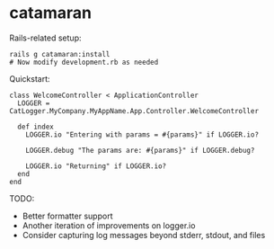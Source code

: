 catamaran
=========
Rails-related setup:

    rails g catamaran:install
    # Now modify development.rb as needed

Quickstart:

    class WelcomeController < ApplicationController
      LOGGER = CatLogger.MyCompany.MyAppName.App.Controller.WelcomeController

      def index
        LOGGER.io "Entering with params = #{params}" if LOGGER.io?

        LOGGER.debug "The params are: #{params}" if LOGGER.debug?

        LOGGER.io "Returning" if LOGGER.io?        
      end
    end

TODO:

* Better formatter support
* Another iteration of improvements on logger.io
* Consider capturing log messages beyond stderr, stdout, and files

